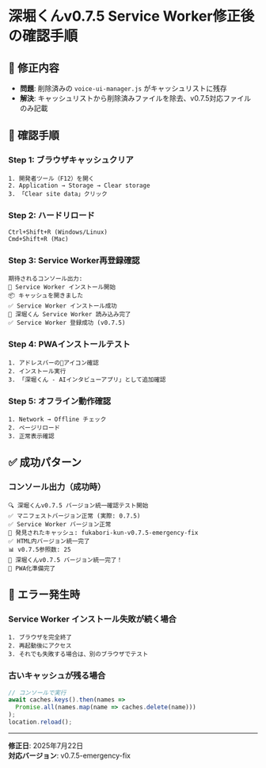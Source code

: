 # 深堀くんv0.7.5 Service Worker修正後の確認手順

## 🔧 **修正内容**
- **問題**: 削除済みの `voice-ui-manager.js` がキャッシュリストに残存
- **解決**: キャッシュリストから削除済みファイルを除去、v0.7.5対応ファイルのみ記載

## 🚀 **確認手順**

### Step 1: ブラウザキャッシュクリア
```
1. 開発者ツール（F12）を開く
2. Application → Storage → Clear storage
3. 「Clear site data」クリック
```

### Step 2: ハードリロード
```
Ctrl+Shift+R (Windows/Linux)
Cmd+Shift+R (Mac)
```

### Step 3: Service Worker再登録確認
```
期待されるコンソール出力:
🔧 Service Worker インストール開始
📦 キャッシュを開きました  
✅ Service Worker インストール成功
🎯 深堀くん Service Worker 読み込み完了
✅ Service Worker 登録成功 (v0.7.5)
```

### Step 4: PWAインストールテスト
```
1. アドレスバーの📱アイコン確認
2. インストール実行
3. 「深堀くん - AIインタビューアプリ」として追加確認
```

### Step 5: オフライン動作確認
```
1. Network → Offline チェック
2. ページリロード
3. 正常表示確認
```

## ✅ **成功パターン**

### コンソール出力（成功時）
```
🔍 深堀くんv0.7.5 バージョン統一確認テスト開始
✅ マニフェストバージョン正常 (実際: 0.7.5)
✅ Service Worker バージョン正常
🎯 発見されたキャッシュ: fukabori-kun-v0.7.5-emergency-fix
✅ HTML内バージョン統一完了
📊 v0.7.5参照数: 25
🎉 深堀くんv0.7.5 バージョン統一完了！
🚀 PWA化準備完了
```

## 🚨 **エラー発生時**

### Service Worker インストール失敗が続く場合
```
1. ブラウザを完全終了
2. 再起動後にアクセス
3. それでも失敗する場合は、別のブラウザでテスト
```

### 古いキャッシュが残る場合
```javascript
// コンソールで実行
await caches.keys().then(names => 
  Promise.all(names.map(name => caches.delete(name)))
);
location.reload();
```

---

**修正日**: 2025年7月22日  
**対応バージョン**: v0.7.5-emergency-fix 